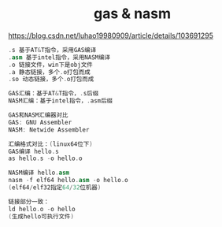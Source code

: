 

<h1 align="center">gas & nasm</h1>



https://blog.csdn.net/luhao19980909/article/details/103691295	

```c++
.s 基于AT&T指令，采用GAS编译
.asm 基于intel指令，采用NASM编译
.o 链接文件，win下是obj文件
.a 静态链接，多个.o打包而成
.so 动态链接，多个.o打包而成

GAS汇编：基于AT&T指令，.s后缀
NASM汇编：基于intel指令，.asm后缀
```





```C++
GAS和NASM汇编器对比
GAS: GNU Assembler
NASM: Netwide Assembler

汇编格式对比：(linux64位下)
GAS编译 hello.s
as hello.s -o hello.o

NASM编译 hello.asm
nasm -f elf64 hello.asm -o hello.o
(elf64/elf32指定64/32位机器)

链接部分一致：
ld hello.o -o hello
(生成hello可执行文件)
```

